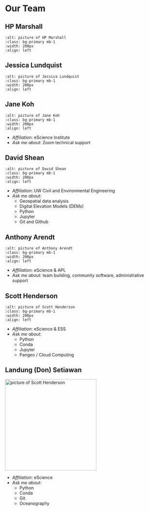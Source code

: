 # Our Team

## HP Marshall

```{image} https://d25vtythmttl3o.cloudfront.net/uploads/sites/153/2010/07/hpmarshall.jpg
:alt: picture of HP Marshall
:class: bg-primary mb-1
:width: 200px
:align: left
```

## Jessica Lundquist

```{image} img/JessicaLundquist.png
:alt: picture of Jessica Lundquist
:class: bg-primary mb-1
:width: 200px
:align: left
```

## Jane Koh

```{image} https://icesat-2hackweek.github.io/assets/images/JaneKoh.jpg
:alt: picture of Jane Koh
:class: bg-primary mb-1
:width: 200px
:align: left
```
* *Affiliation*: eScience Institute
* *Ask me about*: Zoom technical support

## David Shean

```{image} https://geohackweek.github.io/ghw2017/images/1103530.jpg
:alt: picture of David Shean
:class: bg-primary mb-1
:width: 200px
:align: left
```
* *Affiliation*: UW Civil and Environmental Engineering
* *Ask me about*:
	* Geospatial data analysis
	* Digital Elevation Models (DEMs)
	* Python
	* Jupyter
	* Git and Github


## Anthony Arendt

```{image} https://geohackweek.github.io/ghw2017/images/4993098.jpeg
:alt: picture of Anthony Arendt
:class: bg-primary mb-1
:width: 200px
:align: left
```
* *Affiliation*: eScience & APL
* *Ask me about*: team building, community software, administrative support


## Scott Henderson

```{image} https://avatars2.githubusercontent.com/u/3924836?s=460&v=4
:alt: picture of Scott Henderson
:class: bg-primary mb-1
:width: 200px
:align: left
```
* *Affiliation*: eScience & ESS
* *Ask me about*:
	* Python
	* Conda
	* Jupyter
	* Pangeo / Cloud Computing

## Landung (Don) Setiawan

<img src="https://avatars.githubusercontent.com/u/17802172?v=4" alt="picture of Scott Henderson" width="300" height="300">

* *Affiliation*: eScience
* *Ask me about*:
	* Python
	* Conda
	* Git
	* Oceanography
